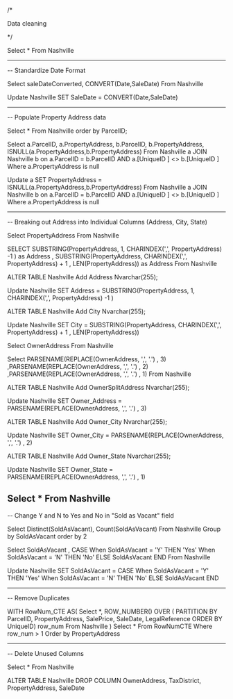 /*

Data cleaning 

*/


Select *
From Nashville

--------------------------------------------------------------------------------------------------------------------------

-- Standardize Date Format

Select saleDateConverted, CONVERT(Date,SaleDate)
From Nashville

Update Nashville
SET SaleDate = CONVERT(Date,SaleDate)

 --------------------------------------------------------------------------------------------------------------------------

-- Populate Property Address data

Select *
From Nashville
order by ParcelID;


Select a.ParcelID, a.PropertyAddress, b.ParcelID, b.PropertyAddress, ISNULL(a.PropertyAddress,b.PropertyAddress)
From Nashville a
JOIN Nashville b
	on a.ParcelID = b.ParcelID AND a.[UniqueID ] <> b.[UniqueID ]
Where a.PropertyAddress is null


Update a
SET PropertyAddress = ISNULL(a.PropertyAddress,b.PropertyAddress)
From Nashville a
JOIN Nashville b
	on a.ParcelID = b.ParcelID
	AND a.[UniqueID ] <> b.[UniqueID ]
Where a.PropertyAddress is null




--------------------------------------------------------------------------------------------------------------------------

-- Breaking out Address into Individual Columns (Address, City, State)


Select PropertyAddress
From Nashville

SELECT
SUBSTRING(PropertyAddress, 1, CHARINDEX(',', PropertyAddress) -1 ) as Address
, SUBSTRING(PropertyAddress, CHARINDEX(',', PropertyAddress) + 1 , LEN(PropertyAddress)) as Address
From Nashville


ALTER TABLE Nashville
Add Address Nvarchar(255);

Update Nashville
SET Address = SUBSTRING(PropertyAddress, 1, CHARINDEX(',', PropertyAddress) -1 )


ALTER TABLE Nashville
Add City Nvarchar(255);

Update Nashville
SET City = SUBSTRING(PropertyAddress, CHARINDEX(',', PropertyAddress) + 1 , LEN(PropertyAddress))


Select OwnerAddress
From Nashville

Select
PARSENAME(REPLACE(OwnerAddress, ',', '.') , 3)
,PARSENAME(REPLACE(OwnerAddress, ',', '.') , 2)
,PARSENAME(REPLACE(OwnerAddress, ',', '.') , 1)
From Nashville


ALTER TABLE Nashville
Add OwnerSplitAddress Nvarchar(255);

Update Nashville
SET Owner_Address = PARSENAME(REPLACE(OwnerAddress, ',', '.') , 3)


ALTER TABLE Nashville
Add Owner_City Nvarchar(255);

Update Nashville
SET Owner_City = PARSENAME(REPLACE(OwnerAddress, ',', '.') , 2)



ALTER TABLE Nashville
Add Owner_State Nvarchar(255);

Update Nashville
SET Owner_State = PARSENAME(REPLACE(OwnerAddress, ',', '.') , 1)

Select *
From Nashville
--------------------------------------------------------------------------------------------------------------------------


-- Change Y and N to Yes and No in "Sold as Vacant" field

Select Distinct(SoldAsVacant), Count(SoldAsVacant)
From Nashville
Group by SoldAsVacant
order by 2

Select SoldAsVacant
, CASE When SoldAsVacant = 'Y' THEN 'Yes'
	   When SoldAsVacant = 'N' THEN 'No'
	   ELSE SoldAsVacant
	   END
From Nashville


Update Nashville
SET SoldAsVacant = CASE When SoldAsVacant = 'Y' THEN 'Yes'
	   When SoldAsVacant = 'N' THEN 'No'
	   ELSE SoldAsVacant
	   END

-----------------------------------------------------------------------------------------------------------------------------------------------------------

-- Remove Duplicates

WITH RowNum_CTE AS(
Select *,
	ROW_NUMBER() OVER (
	PARTITION BY ParcelID, PropertyAddress, SalePrice, SaleDate, LegalReference ORDER BY UniqueID) row_num
From Nashville
)
Select *
From RowNumCTE
Where row_num > 1
Order by PropertyAddress

---------------------------------------------------------------------------------------------------------

-- Delete Unused Columns

Select *
From Nashville

ALTER TABLE Nashville
DROP COLUMN OwnerAddress, TaxDistrict, PropertyAddress, SaleDate

























